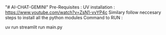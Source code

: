 "# AI-CHAT-GEMINI" 
Pre-Requisites : UV installation : https://www.youtube.com/watch?v=ZsN1-vvYP4c
Similary follow neccesary steps to install all the python modules
Command to RUN : 

uv run streamlit run main.py